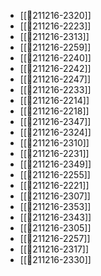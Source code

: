 - [[💬211216-2320]]
- [[💬211216-2223]]
- [[💬211216-2313]]
- [[💬211216-2259]]
- [[💬211216-2240]]
- [[💬211216-2242]]
- [[💬211216-2247]]
- [[💬211216-2233]]
- [[💬211216-2214]]
- [[💬211216-2218]]
- [[💬211216-2347]]
- [[💬211216-2324]]
- [[💬211216-2310]]
- [[💬211216-2231]]
- [[💬211216-2349]]
- [[💬211216-2255]]
- [[💬211216-2221]]
- [[💬211216-2307]]
- [[💬211216-2353]]
- [[💬211216-2343]]
- [[💬211216-2305]]
- [[💬211216-2257]]
- [[💬211216-2317]]
- [[💬211216-2330]]
